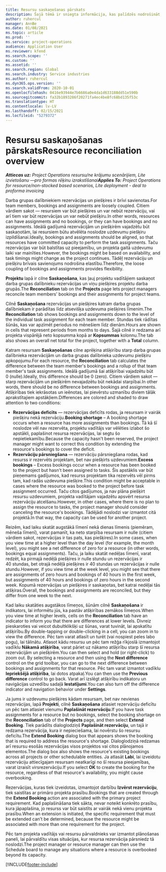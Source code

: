 ```yaml
---
title: Resursu saskaņošanas pārskats
description: Šajā tēmā ir sniegta informācija, kas palīdzēs nodrošināt, ka projektu resursu rezervācijas un projektu piešķire ir saskaņoti.
author: ruhercul
manager: AnnBe
ms.date: 01/08/2021
ms.topic: article
ms.prod: ''
ms.service: project-operations
audience: Application User
ms.reviewer: kfend
ms.search.scope: ''
ms.custom: ''
ms.assetid: ''
ms.search.region: Global
ms.search.industry: Service industries
ms.author: ruhercul
ms.dyn365.ops.version: ''
ms.search.validFrom: 2020-10-01
ms.openlocfilehash: 0416e93944e7b6686a0e4da1d633188dd51e590b
ms.sourcegitcommit: fa32b1893286f20271fa4ec4be8fc68bd135f53c
ms.translationtype: HT
ms.contentlocale: lv-LV
ms.lasthandoff: 02/15/2021
ms.locfileid: "5279372"
---
```

# <a name="resource-reconciliation-overview"></a><span data-ttu-id="76ca5-103">Resursu saskaņošanas pārskats</span><span class="sxs-lookup"><span data-stu-id="76ca5-103">Resource reconciliation overview</span></span>

<span data-ttu-id="76ca5-104">_**Attiecas uz:** Project Operations resursu/ne krājumu scenārijiem, Lite izvietošanu —pro formas rēķinu izrakstīšanai_</span><span class="sxs-lookup"><span data-stu-id="76ca5-104">_**Applies To:** Project Operations for resource/non-stocked based scenarios, Lite deployment - deal to proforma invoicing_</span></span>

<span data-ttu-id="76ca5-105">Darba grupas dalībniekiem rezervācijas un piešķires ir brīvi savienotas.</span><span class="sxs-lookup"><span data-stu-id="76ca5-105">For team members, bookings and assignments are loosely coupled.</span></span> <span data-ttu-id="76ca5-106">Citiem vārdiem sakot — resursiem var būt piešķires un var nebūt rezervāciju, vai arī tiem var būt rezervācijas un var nebūt piešķiru.</span><span class="sxs-lookup"><span data-stu-id="76ca5-106">In other words, resources can have assignments and no bookings, or they can have bookings and no assignments.</span></span> <span data-ttu-id="76ca5-107">Ideālā gadījumā rezervācijām un piešķirēm vajadzētu būt saskaņotām, lai resursiem būtu atvēlēta noslodze uzdevumu piešķiru izpildīšanai.</span><span class="sxs-lookup"><span data-stu-id="76ca5-107">Ideally, bookings and assignments should be aligned, so that resources have committed capacity to perform the task assignments.</span></span> <span data-ttu-id="76ca5-108">Taču rezervācijas var būt balstītas uz pieejamību, un projekta gaitā uzdevumu laiki var mainīties.</span><span class="sxs-lookup"><span data-stu-id="76ca5-108">However, the bookings might be based on availability, and task timings might change as the project continues.</span></span> <span data-ttu-id="76ca5-109">Tādēļ rezervāciju un piešķiru brīvais savienojums nodrošina elastību.</span><span class="sxs-lookup"><span data-stu-id="76ca5-109">Therefore, the loose coupling of bookings and assignments provides flexibility.</span></span>

<span data-ttu-id="76ca5-110">**Projektu** lapā ir cilne **Saskaņošana**, kas ļauj projektu vadītājiem saskaņot darba grupas dalībnieku rezervācijas un viņu piešķires projektu darba grupās.</span><span class="sxs-lookup"><span data-stu-id="76ca5-110">The **Reconciliation** tab on the **Projects** page lets project managers reconcile team members' bookings and their assignments for project teams.</span></span>

<span data-ttu-id="76ca5-111">Cilnē **Saskaņošana** rezervācijas un piešķires katram darba grupas dalībniekam ir parādītas līdz atsevišķa uzdevuma piešķires līmenim.</span><span class="sxs-lookup"><span data-stu-id="76ca5-111">The **Reconciliation** tab shows bookings and assignments down to the level of the individual task assignment for each team member.</span></span> <span data-ttu-id="76ca5-112">Stundas tiek rādītas šūnās, kas var apzīmēt periodus no mēnešiem līdz dienām.</span><span class="sxs-lookup"><span data-stu-id="76ca5-112">Hours are shown in cells that represent periods from months to days.</span></span> <span data-ttu-id="76ca5-113">Šajā cilnē ir redzama arī projekta vispārējā neto kopsumma kopā ar **Kopsummas** kolonnu.</span><span class="sxs-lookup"><span data-stu-id="76ca5-113">The tab also shows an overall net total for the project, together with a **Total** column.</span></span>

<span data-ttu-id="76ca5-114">Katram resursam **Saskaņošanas** cilne aprēķina atšķirību starp darba grupas dalībnieka rezervācijām un darba grupas dalībnieka uzdevumu piešķiru apkopojumu.</span><span class="sxs-lookup"><span data-stu-id="76ca5-114">For each resource, the **Reconciliation** tab calculates the difference between the team member's bookings and a rollup of that team member's task assignments.</span></span> <span data-ttu-id="76ca5-115">Ideālā gadījumā šai atšķirībai vajadzētu būt 0 (nulle).</span><span class="sxs-lookup"><span data-stu-id="76ca5-115">Ideally, this difference should be 0 (zero).</span></span> <span data-ttu-id="76ca5-116">Citiem vārdiem sakot — starp rezervācijām un piešķirēm nevajadzētu būt nekādai starpībai.</span><span class="sxs-lookup"><span data-stu-id="76ca5-116">In other words, there should be no difference between bookings and assignments.</span></span> <span data-ttu-id="76ca5-117">Atšķirības tiek iekrāsotas un ieēnotas, lai pievērstu uzmanību diviem tālāk aprakstītajiem apstākļiem.</span><span class="sxs-lookup"><span data-stu-id="76ca5-117">Differences are colored and shaded to draw attention to two conditions:</span></span>

- <span data-ttu-id="76ca5-118">**Rezervācijas deficīts** — rezervācijas deficīts rodas, ja resursam ir vairāk piešķiru nekā rezervāciju.</span><span class="sxs-lookup"><span data-stu-id="76ca5-118">**Booking shortage** – A booking shortage occurs when a resource has more assignments than bookings.</span></span> <span data-ttu-id="76ca5-119">Tā kā šī noslodze vēl nav rezervēta, projektu vadītājs var vēlēties izlabot šo apstākli, paplašinot resursa rezervācijas, lai segtu šo nepietiekamību.</span><span class="sxs-lookup"><span data-stu-id="76ca5-119">Because the capacity hasn't been reserved, the project manager might want to correct this condition by extending the resource's bookings to cover the deficit.</span></span>
- <span data-ttu-id="76ca5-120">**Rezervāciju pārsniegšana** — rezervāciju pārsniegšana rodas, kad resurss ir rezervēts projektam, bet nav piešķirts uzdevumiem.</span><span class="sxs-lookup"><span data-stu-id="76ca5-120">**Excess bookings** – Excess bookings occur when a resource has been booked to the project but hasn't been assigned to tasks.</span></span> <span data-ttu-id="76ca5-121">Šis apstāklis var būt pieņemams gadījumos, kad resurss projektam tika rezervēts vēl pirms tam, kad radās uzdevuma piešķire.</span><span class="sxs-lookup"><span data-stu-id="76ca5-121">This condition might be acceptable in cases where the resource was booked to the project before task assignment occurred.</span></span> <span data-ttu-id="76ca5-122">Taču citos gadījumos, ja nav plāna piešķirt resursu uzdevumiem, projekta vadītājam vajadzētu apsvērt resursa rezervāciju atcelšanu.</span><span class="sxs-lookup"><span data-stu-id="76ca5-122">However, in other cases, where there is no plan to assign the resource to tasks, the project manager should consider canceling the resource's bookings.</span></span> <span data-ttu-id="76ca5-123">Tādējādi noslodzi var izmantot citā projektā.</span><span class="sxs-lookup"><span data-stu-id="76ca5-123">In that way, the capacity can be used for another project.</span></span>

<span data-ttu-id="76ca5-124">Reizēm, kad laiku skatāt augstākā līmenī nekā dienas līmenis (piemēram, mēneša līmenī), varat pamanīt, ka neto starpība resursam ir nulle (citiem vārdiem sakot, rezervācijas ir tas pats, kas piešķires).</span><span class="sxs-lookup"><span data-stu-id="76ca5-124">In some cases, when you view time at a higher level than the day level (for example, the month level), you might see a net difference of zero for a resource (in other words, bookings equal assignments).</span></span> <span data-ttu-id="76ca5-125">Taču, ja laiku skatāt nedēļas līmenī, varat redzēt, ka pirmajā nedēļā piešķires ir nulle stundu un rezervācijas ir 40 stundas, bet otrajā nedēļā piešķires ir 40 stundas un rezervācijas ir nulle stundu.</span><span class="sxs-lookup"><span data-stu-id="76ca5-125">However, if you view time at the week level, you might see that there are assignments of zero hours and bookings of 40 hours in the first week, but assignments of 40 hours and bookings of zero hours in the second week.</span></span> <span data-ttu-id="76ca5-126">Kopumā rezervācijas un piešķires ir saskaņotas, bet katrai nedēļai tās atšķiras.</span><span class="sxs-lookup"><span data-stu-id="76ca5-126">Overall, the bookings and assignments are reconciled, but they differ from one week to the next.</span></span>

<span data-ttu-id="76ca5-127">Kad laiku skatāties augstākos līmeņos, šūnām cilnē **Saskaņošana** ir indikators, lai informētu jūs, ka pastāv atšķirības zemākos līmeņos.</span><span class="sxs-lookup"><span data-stu-id="76ca5-127">When you view time at higher levels, cells on the **Reconciliation** tab have an indicator to inform you that there are differences at lower levels.</span></span> <span data-ttu-id="76ca5-128">Divreiz pieskaroties vai veicot dubultklikšķi uz šūnas, varat tuvināt, lai apskatītu atšķirību.</span><span class="sxs-lookup"><span data-stu-id="76ca5-128">By double-tapping or double-clicking in a cell, you can zoom in to view the difference.</span></span> <span data-ttu-id="76ca5-129">Pēc tam varat atlasīt un turēt (vai nospiest peles labo pogu), lai tālinātu. Atlasot kādu resursu un pēc tam režģa rīkjoslā izmantojot vadīklu **Nākamā atšķirība**, varat pāriet uz nākamo atšķirību starp šī resursa rezervācijām un piešķirēm.</span><span class="sxs-lookup"><span data-stu-id="76ca5-129">You can then select and hold (or right-click) to zoom out. By selecting a resource and then using the **Next difference** control on the grid toolbar, you can go to the next difference between bookings and assignments for that resource.</span></span> <span data-ttu-id="76ca5-130">Pēc tam varat izmantot vadīklu **Iepriekšējā atšķirība**, lai dotos atpakaļ.</span><span class="sxs-lookup"><span data-stu-id="76ca5-130">You can then use the **Previous difference** control to go back.</span></span> <span data-ttu-id="76ca5-131">Varat arī izslēgt atšķirību indikatoru un navigācijas uzvedību sadaļā **Iestatījumi**.</span><span class="sxs-lookup"><span data-stu-id="76ca5-131">You can also turn off the difference indicator and navigation behavior under **Settings**.</span></span>

<span data-ttu-id="76ca5-132">Ja jums ir uzdevumu piešķires kādam resursam, bet nav nevienas rezervācijas, lapā **Projekti**, cilnē **Saskaņošana** atlasiet rezervāciju deficītu un pēc tam atlasiet vienumu **Paplašināt rezervāciju**.</span><span class="sxs-lookup"><span data-stu-id="76ca5-132">If you have task assignments for a resource but no bookings, select the booking shortage on the **Reconciliation** tab of the **Projects** page, and then select **Extend Booking**.</span></span> <span data-ttu-id="76ca5-133">Tiek parādīts dialoglodziņš **Paplašināt rezervāciju**, un tajā ir redzama rezervācija, kura ir nepieciešama, lai novērstu šo resursu deficītu.</span><span class="sxs-lookup"><span data-stu-id="76ca5-133">The **Extend Booking** dialog box that appears shows the booking that is required to address the resource's shortage.</span></span> <span data-ttu-id="76ca5-134">Dialoglodziņā redzamas arī resursu esošās rezervācijas visos projektos vai citos plānojamos elementos.</span><span class="sxs-lookup"><span data-stu-id="76ca5-134">The dialog box also shows the resource's existing bookings across all projects or other schedulable entities.</span></span> <span data-ttu-id="76ca5-135">Ja atlasāt **Labi**, lai izveidotu rezervāciju attiecīgajam resursam neatkarīgi no šī resursa pieejamības, varat izraisīt virsrezervāciju.</span><span class="sxs-lookup"><span data-stu-id="76ca5-135">If you select **OK** to create the booking for the resource, regardless of that resource's availability, you might cause overbooking.</span></span>

<span data-ttu-id="76ca5-136">Rezervācijas, kuras tiek izveidotas, izmantojot darbību **Izvērst rezervāciju**, tiek saistītas ar primāro projekta prasību.</span><span class="sxs-lookup"><span data-stu-id="76ca5-136">Bookings that are created through the **Extend Booking** action are associated with the primary project requirement.</span></span> <span data-ttu-id="76ca5-137">Kad paplašināšana tiek sākta, nevar noteikt konkrēto prasību, kura jāpaplašina, jo resurss var būt saistīts ar vairāk nekā vienu projekta prasību.</span><span class="sxs-lookup"><span data-stu-id="76ca5-137">When an extension is initiated, the specific requirement that must be extended can't be determined, because the resource might be associated with more than one requirement for the project.</span></span>

<span data-ttu-id="76ca5-138">Pēc tam projekta vadītājs vai resursu pārvaldnieks var izmantot plānošanas paneli, lai pārvaldītu visas situācijas, kur resursa rezervācija pārsniedz tā noslodzi.</span><span class="sxs-lookup"><span data-stu-id="76ca5-138">The project manager or resource manager can then use the Schedule board to manage any situations where a resource is overbooked beyond its capacity.</span></span>


[!INCLUDE[footer-include](../includes/footer-banner.md)]